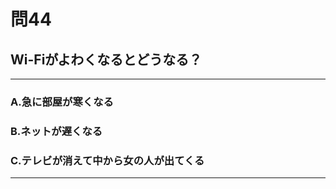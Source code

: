# 問44
## Wi-Fiがよわくなるとどうなる？

---

### A.急に部屋が寒くなる
### B.ネットが遅くなる
### C.テレビが消えて中から女の人が出てくる

<p id=answer style="Display:none;"></p>

---
